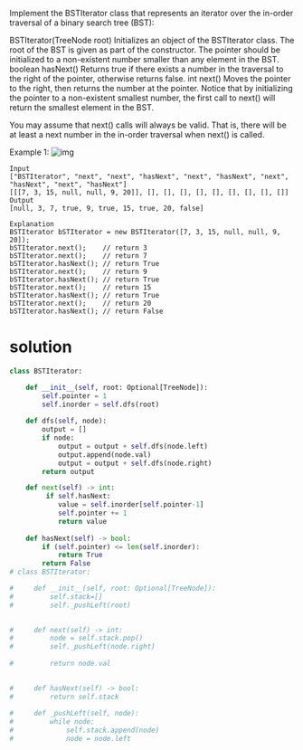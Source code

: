 Implement the BSTIterator class that represents an iterator over the in-order traversal of a binary search tree (BST):

BSTIterator(TreeNode root) Initializes an object of the BSTIterator class. The root of the BST is given as part of the constructor. The pointer should be initialized to a non-existent number smaller than any element in the BST.
boolean hasNext() Returns true if there exists a number in the traversal to the right of the pointer, otherwise returns false.
int next() Moves the pointer to the right, then returns the number at the pointer.
Notice that by initializing the pointer to a non-existent smallest number, the first call to next() will return the smallest element in the BST.

You may assume that next() calls will always be valid. That is, there will be at least a next number in the in-order traversal when next() is called.

Example 1:
![img](https://assets.leetcode.com/uploads/2018/12/25/bst-tree.png)
```
Input
["BSTIterator", "next", "next", "hasNext", "next", "hasNext", "next", "hasNext", "next", "hasNext"]
[[[7, 3, 15, null, null, 9, 20]], [], [], [], [], [], [], [], [], []]
Output
[null, 3, 7, true, 9, true, 15, true, 20, false]

Explanation
BSTIterator bSTIterator = new BSTIterator([7, 3, 15, null, null, 9, 20]);
bSTIterator.next();    // return 3
bSTIterator.next();    // return 7
bSTIterator.hasNext(); // return True
bSTIterator.next();    // return 9
bSTIterator.hasNext(); // return True
bSTIterator.next();    // return 15
bSTIterator.hasNext(); // return True
bSTIterator.next();    // return 20
bSTIterator.hasNext(); // return False
```

solution
========
```python
class BSTIterator:

    def __init__(self, root: Optional[TreeNode]):
        self.pointer = 1
        self.inorder = self.dfs(root)
        
    def dfs(self, node):
        output = []
        if node:
            output = output + self.dfs(node.left)
            output.append(node.val)
            output = output + self.dfs(node.right)
        return output

    def next(self) -> int:
         if self.hasNext:
            value = self.inorder[self.pointer-1]
            self.pointer += 1
            return value
    
    def hasNext(self) -> bool:
        if (self.pointer) <= len(self.inorder):
            return True
        return False
# class BSTIterator:

#     def __init__(self, root: Optional[TreeNode]):
#         self.stack=[]
#         self._pushLeft(root)
        

#     def next(self) -> int:
#         node = self.stack.pop()
#         self._pushLeft(node.right)
        
#         return node.val
        

#     def hasNext(self) -> bool:
#         return self.stack
        
#     def _pushLeft(self, node):
#         while node:
#             self.stack.append(node)
#             node = node.left
        
```
